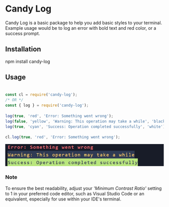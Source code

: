 # Candy Log
Candy Log is a basic package to help you add basic styles to your terminal. 
Example usage would be to log an error with bold text and red color, or a success prompt. 

## Installation
npm install candy-log

## Usage
```javascript

const cl = require('candy-log');  
/* OR */
const { log } = require('candy-log');

log(true, 'red', 'Error: Something went wrong');
log(false, 'yellow', 'Warning: This operation may take a while', 'black');
log(true, 'cyan', 'Success: Operation completed successfully', 'white');

cl.log(true, 'red', 'Error: Something went wrong');
```

![alt text](https://github.com/sindre-gangeskar/candy-log/blob/master/example.jpg?raw=true)

### Note
To ensure the best readability, adjust your *'Minimum Contrast Ratio'* setting to 1 in your preferred code editor, such as Visual Studio Code or an equivalent, especially for use within your IDE's terminal.
